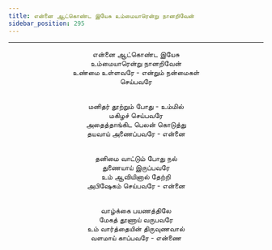 ```yaml
---
title: என்னை ஆட்கொண்ட இயேசு உம்மையாரென்று நானறிவேன்
sidebar_position: 295
---
```


---
<center>
என்னை ஆட்கொண்ட இயேசு<br/>
உம்மையாரென்று நானறிவேன்<br/>
உண்மை உள்ளவரே - என்றும் நன்மைகள்<br/>
செய்பவரே<br/><br/>

மனிதர் தூற்றும் போது - உம்மில்<br/>
மகிழச் செய்பவரே<br/>
அதைத்தாங்கிட பெலன் கொடுத்து<br/>
தயவாய் அணைப்பவரே        - என்னை<br/><br/>

தனிமை வாட்டும் போது நல்<br/>
துணையாய் இருப்பவரே<br/>
உம் ஆவியினால் தேற்றி<br/>
அபிஷேகம் செய்பவரே        - என்னை<br/><br/>

வாழ்க்கை பயணத்திலே<br/>
மேகத் தூணாய் வருபவரே<br/>
உம் வார்த்தையின் திருவுணவால்<br/>
வளமாய் காப்பவரே        - என்ணை
</center>
